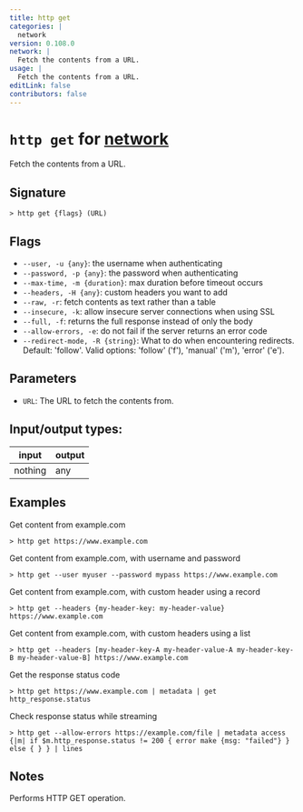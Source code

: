 ```yaml
---
title: http get
categories: |
  network
version: 0.108.0
network: |
  Fetch the contents from a URL.
usage: |
  Fetch the contents from a URL.
editLink: false
contributors: false
---
```

<!-- This file is automatically generated. Please edit the command in https://github.com/nushell/nushell instead. -->

# `http get` for [network](/commands/categories/network.md)

<div class='command-title'>Fetch the contents from a URL.</div>

## Signature

```> http get {flags} (URL)```

## Flags

 -  `--user, -u {any}`: the username when authenticating
 -  `--password, -p {any}`: the password when authenticating
 -  `--max-time, -m {duration}`: max duration before timeout occurs
 -  `--headers, -H {any}`: custom headers you want to add
 -  `--raw, -r`: fetch contents as text rather than a table
 -  `--insecure, -k`: allow insecure server connections when using SSL
 -  `--full, -f`: returns the full response instead of only the body
 -  `--allow-errors, -e`: do not fail if the server returns an error code
 -  `--redirect-mode, -R {string}`: What to do when encountering redirects. Default: 'follow'. Valid options: 'follow' ('f'), 'manual' ('m'), 'error' ('e').

## Parameters

 -  `URL`: The URL to fetch the contents from.


## Input/output types:

| input   | output |
| ------- | ------ |
| nothing | any    |
## Examples

Get content from example.com
```nu
> http get https://www.example.com

```

Get content from example.com, with username and password
```nu
> http get --user myuser --password mypass https://www.example.com

```

Get content from example.com, with custom header using a record
```nu
> http get --headers {my-header-key: my-header-value} https://www.example.com

```

Get content from example.com, with custom headers using a list
```nu
> http get --headers [my-header-key-A my-header-value-A my-header-key-B my-header-value-B] https://www.example.com

```

Get the response status code
```nu
> http get https://www.example.com | metadata | get http_response.status

```

Check response status while streaming
```nu
> http get --allow-errors https://example.com/file | metadata access {|m| if $m.http_response.status != 200 { error make {msg: "failed"} } else { } } | lines

```

## Notes
Performs HTTP GET operation.